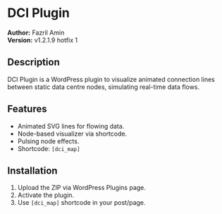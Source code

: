 # DCI Plugin

**Author:** Fazril Amin  
**Version:** v1.2.1.9 hotfix 1

## Description
DCI Plugin is a WordPress plugin to visualize animated connection lines between static data centre nodes, simulating real-time data flows.

## Features
- Animated SVG lines for flowing data.
- Node-based visualizer via shortcode.
- Pulsing node effects.
- Shortcode: `[dci_map]`

## Installation
1. Upload the ZIP via WordPress Plugins page.
2. Activate the plugin.
3. Use `[dci_map]` shortcode in your post/page.
